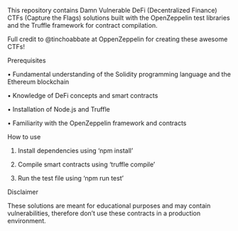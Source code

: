 This repository contains Damn Vulnerable DeFi (Decentralized Finance) CTFs (Capture the Flags) solutions built with the OpenZeppelin test libraries and the Truffle framework for contract compilation.

Full credit to @tinchoabbate at OppenZeppelin for creating these awesome CTFs!

Prerequisites

• Fundamental understanding of the Solidity programming language and the Ethereum blockchain

• Knowledge of DeFi concepts and smart contracts

• Installation of Node.js and Truffle

• Familiarity with the OpenZeppelin framework and contracts

How to use

1. Install dependencies using ‘npm install’

2. Compile smart contracts using ‘truffle compile’

3. Run the test file using ‘npm run test’


Disclaimer

These solutions are meant for educational purposes and may contain vulnerabilities, therefore don’t use these contracts in a production environment.
